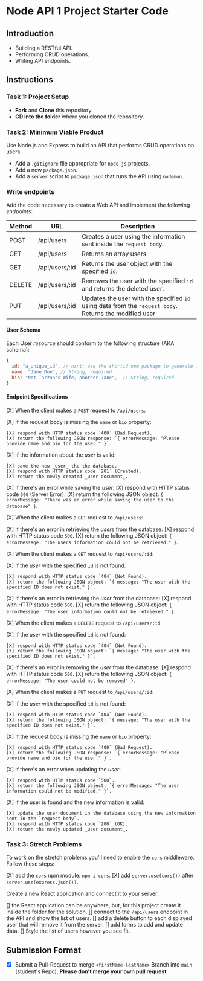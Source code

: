 # Node API 1 Project Starter Code

## Introduction

- Building a RESTful API.
- Performing CRUD operations.
- Writing API endpoints.

## Instructions

### Task 1: Project Setup

- **Fork** and **Clone** this repository.
- **CD into the folder** where you cloned the repository.

### Task 2: Minimum Viable Product

Use Node.js and Express to build an API that performs CRUD operations on users.

- Add a `.gitignore` file appropriate for `node.js` projects.
- Add a new `package.json`.
- Add a `server` script to `package.json` that runs the API using `nodemon`.

### Write endpoints

Add the code necessary to create a Web API and implement the following _endpoints_:

| Method | URL            | Description                                                                                            |
| ------ | -------------- | ------------------------------------------------------------------------------------------------------ |
| POST   | /api/users     | Creates a user using the information sent inside the `request body`.                                   |
| GET    | /api/users     | Returns an array users.                                                                                |
| GET    | /api/users/:id | Returns the user object with the specified `id`.                                                       |
| DELETE | /api/users/:id | Removes the user with the specified `id` and returns the deleted user.                                 |
| PUT    | /api/users/:id | Updates the user with the specified `id` using data from the `request body`. Returns the modified user |

#### User Schema

Each User _resource_ should conform to the following structure (AKA schema):

```js
{
  id: "a_unique_id", // hint: use the shortid npm package to generate it
  name: "Jane Doe", // String, required
  bio: "Not Tarzan's Wife, another Jane",  // String, required
}
```

#### Endpoint Specifications

[X] When the client makes a `POST` request to `/api/users`:

  [X] If the request body is missing the `name` or `bio` property:

    [X] respond with HTTP status code `400` (Bad Request).
    [X] return the following JSON response: `{ errorMessage: "Please provide name and bio for the user." }`.

  [X] If the information about the _user_ is valid:

    [X] save the new _user_ the the database.
    [X] respond with HTTP status code `201` (Created).
    [X] return the newly created _user document_.

  [X] If there's an error while saving the _user_:
    [X] respond with HTTP status code `500` (Server Error).
    [X] return the following JSON object: `{ errorMessage: "There was an error while saving the user to the database" }`.

[X] When the client makes a `GET` request to `/api/users`:

  [X] If there's an error in retrieving the _users_ from the database:
    [X] respond with HTTP status code `500`.
    [X] return the following JSON object: `{ errorMessage: "The users information could not be retrieved." }`.

[X] When the client makes a `GET` request to `/api/users/:id`:

  [X] If the _user_ with the specified `id` is not found:

    [X] respond with HTTP status code `404` (Not Found).
    [X] return the following JSON object: `{ message: "The user with the specified ID does not exist." }`.

  [X] If there's an error in retrieving the _user_ from the database:
    [X] respond with HTTP status code `500`.
    [X] return the following JSON object: `{ errorMessage: "The user information could not be retrieved." }`.

[X] When the client makes a `DELETE` request to `/api/users/:id`:

  [X] If the _user_ with the specified `id` is not found:

    [X] respond with HTTP status code `404` (Not Found).
    [X] return the following JSON object: `{ message: "The user with the specified ID does not exist." }`.

  [X] If there's an error in removing the _user_ from the database:
    [X] respond with HTTP status code `500`.
    [X] return the following JSON object: `{ errorMessage: "The user could not be removed" }`.

[X] When the client makes a `PUT` request to `/api/users/:id`:

  [X] If the _user_ with the specified `id` is not found:

    [X] respond with HTTP status code `404` (Not Found).
    [X] return the following JSON object: `{ message: "The user with the specified ID does not exist." }`.

  [X] If the request body is missing the `name` or `bio` property:

    [X] respond with HTTP status code `400` (Bad Request).
    [X] return the following JSON response: `{ errorMessage: "Please provide name and bio for the user." }`.

  [X] If there's an error when updating the _user_:

    [X] respond with HTTP status code `500`.
    [X] return the following JSON object: `{ errorMessage: "The user information could not be modified." }`.

  [X] If the user is found and the new information is valid:

    [X] update the user document in the database using the new information sent in the `request body`.
    [X] respond with HTTP status code `200` (OK).
    [X] return the newly updated _user document_.

### Task 3: Stretch Problems

To work on the stretch problems you'll need to enable the `cors` middleware. Follow these steps:

[X] add the `cors` npm module: `npm i cors`.
[X] add `server.use(cors())` after `server.use(express.json())`.

Create a new React application and connect it to your server:

[] the React application can be anywhere, but, for this project create it inside the folder for the solution.
[] connect to the `/api/users` endpoint in the API and show the list of users.
[] add a delete button to each displayed user that will remove it from the server.
[] add forms to add and update data.
[] Style the list of users however you see fit.

## Submission Format
* [X] Submit a Pull-Request to merge `<firstName-lastName>` Branch into `main` (student's  Repo). **Please don't merge your own pull request**

